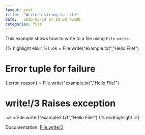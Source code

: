 ```yaml
---
layout: post
title:  "Write a string to file"
date:   2016-03-14 07:10:58 -0600
categories: file
---
```

This example shows how to write to a file using `File.write`.

{% highlight elixir %}
:ok = File.write("example.txt","Hello File!")

# Error tuple for failure
{:error, reason} = File.write("example.txt","Hello File!")

# write!/3 Raises exception
:ok = File.write!("example2.txt","Hello File!")
{% endhighlight %}

Documentation: [File.write/3](https://hexdocs.pm/elixir/File.html#write/3)
